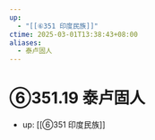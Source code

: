```yaml
---
up:
  - "[[⑥351 印度民族]]"
ctime: 2025-03-01T13:38:43+08:00
aliases:
  - 泰卢固人
---
```


# ⑥351.19 泰卢固人

- up: [[⑥351 印度民族]]
